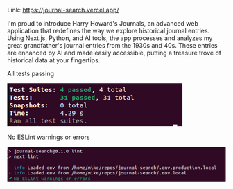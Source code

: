 Link: https://journal-search.vercel.app/

I'm proud to introduce Harry Howard's Journals, an advanced web application that redefines the way we explore historical journal entries. Using Next.js, Python, and AI tools, the app processes and analyzes my great grandfather's journal entries from the 1930s and 40s. These entries are enhanced by AI and made easily accessible, putting a treasure trove of historical data at your fingertips.

All tests passing

![tests passing image](public/images/harry-journals-tests.jpg)

No ESLint warnings or errors

![no lint errors or warnings image](public/images/harry-journals-lint.jpg)
